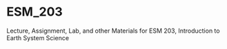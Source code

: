 # ESM_203
Lecture, Assignment, Lab, and other Materials for ESM 203, Introduction to Earth System Science
